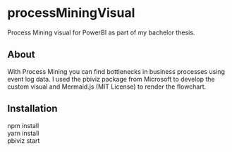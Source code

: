 # processMiningVisual
Process Mining visual for PowerBI as part of my bachelor thesis.

## About
With Process Mining you can find bottlenecks in business processes using event log data. I used the pbiviz package from Microsoft to develop the custom visual and Mermaid.js (MIT License) to render the flowchart.

## Installation
npm install<br/>
yarn install<br/>
pbiviz start
